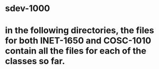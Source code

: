 # sdev-1000
# in the following directories, the files for both INET-1650 and COSC-1010 contain all the files for each of the classes so far.
